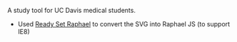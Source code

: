 A study tool for UC Davis medical students.

- Used [Ready Set Raphael](http://readysetraphael.com/) to convert the SVG into Raphael JS (to support IE8)